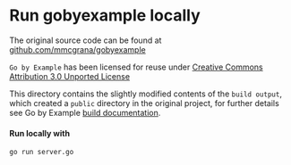 # Run gobyexample locally

The original source code can be found at [github.com/mmcgrana/gobyexample](https://github.com/mmcgrana/gobyexample)

`Go by Example` has been licensed for reuse under [Creative Commons Attribution 3.0 Unported License](https://creativecommons.org/licenses/by/3.0/)

This directory contains the slightly modified contents of the `build output`, which created a `public` directory in the original project, for further details see Go by Example [build documentation](https://github.com/mmcgrana/gobyexample#building).

#### Run locally with

    go run server.go
